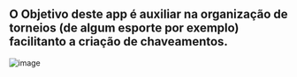 ## O Objetivo deste app é auxiliar na organização de torneios (de algum esporte por exemplo) facilitanto a criação de chaveamentos. 

![image](https://user-images.githubusercontent.com/43221251/214849444-7172f901-0a7c-47bf-a5a9-62dbf0855c80.png)
